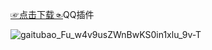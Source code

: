 [☞点击下载☜](https://github.com/Monbius/employ/files/6427189/QQQ.zip)QQ插件

![gaitubao_Fu_w4v9usZWnBwKS0in1xlu_9v-T](https://user-images.githubusercontent.com/82256583/117159644-09529f80-adf3-11eb-85a6-b1cbc9d17956.jpg)
